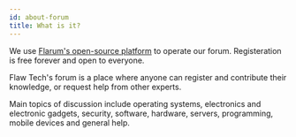 ```yaml
---
id: about-forum
title: What is it?
---
```


We use [Flarum's open-source platform](https://flarum.org/) to operate our forum. Registeration is free forever and open to everyone.

Flaw Tech's forum is a place where anyone can register and contribute their knowledge, or request help from other experts. 

Main topics of discussion include operating systems, electronics and electronic gadgets, security, software, hardware, servers, programming, mobile devices and general help. 